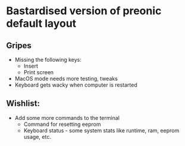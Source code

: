 # Bastardised version of preonic default layout

## Gripes
+ Missing the following keys:
	- Insert
	- Print screen
+ MacOS mode needs more testing, tweaks
+ Keyboard gets wacky when computer is restarted

## Wishlist:
+ Add some more commands to the terminal
	- Command for resetting eeprom
	- Keyboard status - some system stats like runtime, ram, eeprom usage, etc.	
